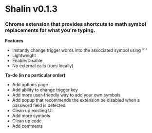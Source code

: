 # Shalin v0.1.3
### Chrome extension that provides shortcuts to math symbol replacements for what you're typing.

**Features**
- Instantly change trigger words into the associated symbol using "`"
- Lightweight
- Enable/Disable
- No external calls (runs locally)

**To-do (in no particular order)**
- Add options page
- Add ability to change trigger key
- Add more user-friendly way to add your own symbols
- Add popup that recommends the extension be disabled when a password field is detected
- Clean up existing UI
- Add more symbols
- Clean up code
- Add comments